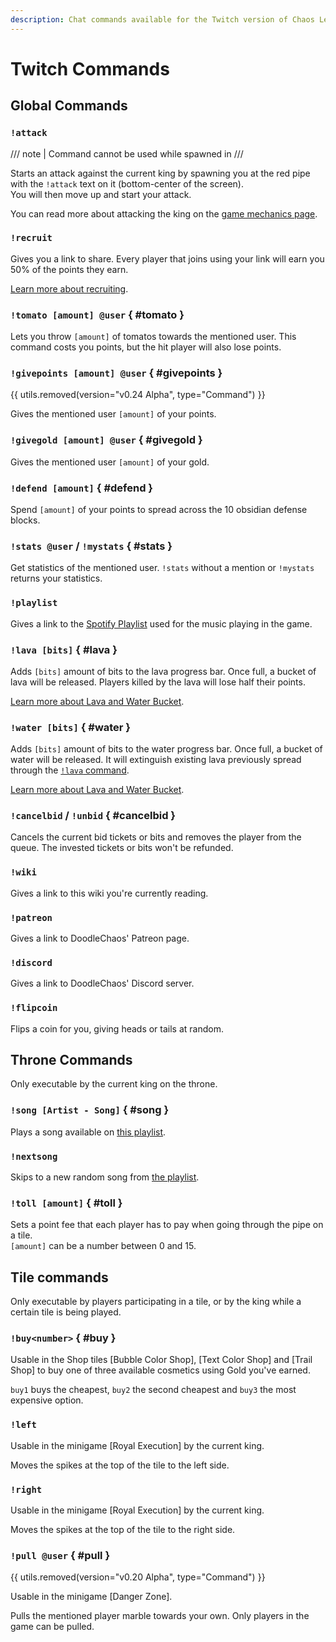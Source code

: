```yaml
---
description: Chat commands available for the Twitch version of Chaos League.
---
```


# Twitch Commands

## Global Commands

### `!attack`

/// note | Command cannot be used while spawned in
///

Starts an attack against the current king by spawning you at the red pipe with the `!attack` text on it (bottom-center of the screen).  
You will then move up and start your attack.

You can read more about attacking the king on the [game mechanics page](../mechanics/index.md).

### `!recruit`

Gives you a link to share. Every player that joins using your link will earn you 50% of the points they earn.

[Learn more about recruiting](../mechanics/recruiting.md).

### `!tomato [amount] @user` { #tomato }

Lets you throw `[amount]` of tomatos towards the mentioned user. This command costs you points, but the hit player will also lose points.

### `!givepoints [amount] @user` { #givepoints }

{{ utils.removed(version="v0.24 Alpha", type="Command") }}

Gives the mentioned user `[amount]` of your points.

### `!givegold [amount] @user` { #givegold }

Gives the mentioned user `[amount]` of your gold.

### `!defend [amount]` { #defend }

Spend `[amount]` of your points to spread across the 10 obsidian defense blocks.

### `!stats @user` / `!mystats` { #stats }

Get statistics of the mentioned user. `!stats` without a mention or `!mystats` returns your statistics.

### `!playlist`

Gives a link to the [Spotify Playlist][song-playlist] used for the music playing in the game.

### `!lava [bits]` { #lava }

Adds `[bits]` amount of bits to the lava progress bar. Once full, a bucket of lava will be released. Players killed by the lava will lose half their points.

[Learn more about Lava and Water Bucket](../mechanics/water-and-lava-bucket.md).

### `!water [bits]` { #water }

Adds `[bits]` amount of bits to the water progress bar. Once full, a bucket of water will be released. It will extinguish existing lava previously spread through the [`!lava` command](#lava).

[Learn more about Lava and Water Bucket](../mechanics/water-and-lava-bucket.md).

### `!cancelbid` / `!unbid` { #cancelbid }

Cancels the current bid tickets or bits and removes the player from the queue. The invested tickets or bits won't be refunded.

### `!wiki`

Gives a link to this wiki you're currently reading.

### `!patreon`

Gives a link to DoodleChaos' Patreon page.

### `!discord`

Gives a link to DoodleChaos' Discord server.

### `!flipcoin`

Flips a coin for you, giving heads or tails at random.

## Throne Commands

Only executable by the current king on the throne.

### `!song [Artist - Song]` { #song }

Plays a song available on [this playlist][song-playlist].

### `!nextsong`

Skips to a new random song from [the playlist][song-playlist].

### `!toll [amount]` { #toll }

Sets a point fee that each player has to pay when going through the pipe on a tile.  
`[amount]` can be a number between 0 and 15.

## Tile commands

Only executable by players participating in a tile, or by the king while a certain tile is being played.

### `!buy<number>` { #buy }

Usable in the Shop tiles [Bubble Color Shop], [Text Color Shop] and [Trail Shop] to buy one of three available cosmetics using Gold you've earned.

`buy1` buys the cheapest, `buy2` the second cheapest and `buy3` the most expensive option.

### `!left`

Usable in the minigame [Royal Execution] by the current king.

Moves the spikes at the top of the tile to the left side.

### `!right`

Usable in the minigame [Royal Execution] by the current king.

Moves the spikes at the top of the tile to the right side.

### `!pull @user` { #pull }

{{ utils.removed(version="v0.20 Alpha", type="Command") }}

Usable in the minigame [Danger Zone].

Pulls the mentioned player marble towards your own. Only players in the game can be pulled.

[song-playlist]: https://open.spotify.com/playlist/4P2LPOHaCPmSAyoTYEHuKA
